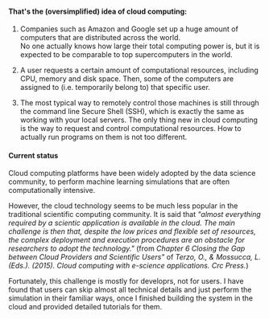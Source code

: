 #### That's the (oversimplified) idea of cloud computing:

1) Companies such as Amazon and Google set up a huge amount of computers that are distributed across the world. <br/>
No one actually knows how large their total computing power is,
but it is expected to be comparable to top supercomputers in the world.  

2) A user requests a certain amount of computational resources, including CPU, memory and disk space. 
Then, some of the computers are assigned to (i.e. temporarily belong to) that specific user. 

3) The most typical way to remotely control those machines is still through the command line Secure Shell (SSH), 
which is exactly the same as working with your local servers.
The only thing new in cloud computing is the way to request and control computational resources. 
How to actually run programs on them is not too different.

#### Current status

Cloud computing platforms have been widely adopted by the data science community, to perform machine learning simulations that are often computationally intensive.

However, the cloud technology seems to be much less popular in the traditional scientific computing community. It is said that *"almost everything required by a scientic application is available in the cloud. The main challenge is then that, despite the low prices and flexible set of resources, the complex deployment and execution procedures are an obstacle for researchers to adopt the technology."*  (from *Chapter 6 Closing the Gap between Cloud Providers and Scientific Users"* of *Terzo, O., & Mossucca, L. (Eds.). (2015). Cloud computing with e-science applications. Crc Press.*)

Fortunately, this challenge is mostly for developrs, not for users. I have found that users can skip almost all technical details and just perform the simulation in their familiar ways, once I finished building the system in the cloud and provided detailed tutorials for them.
